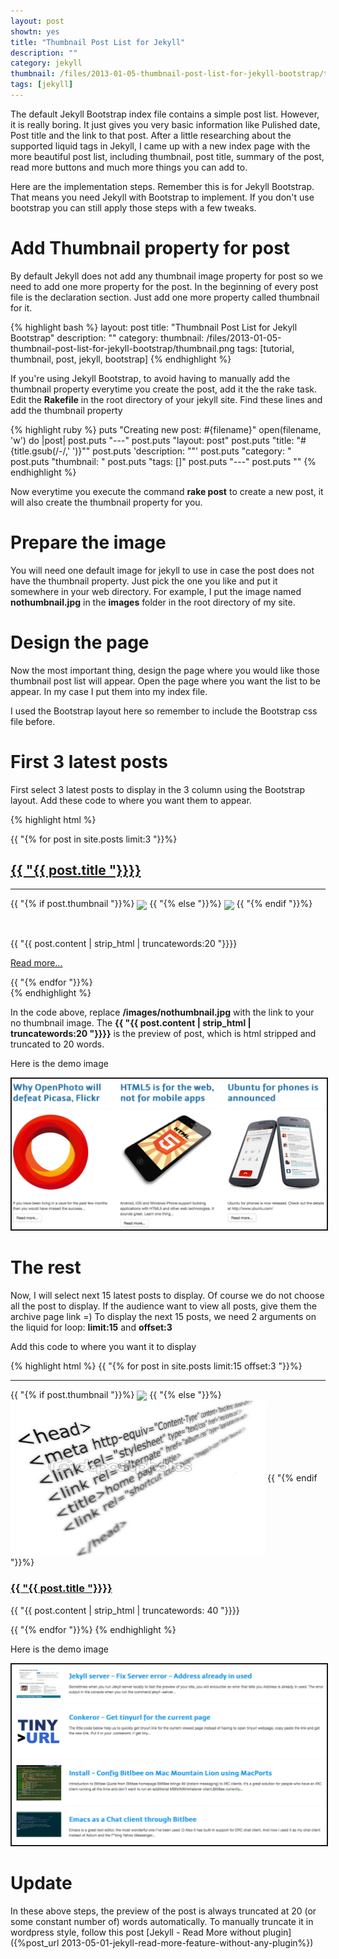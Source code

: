 ```yaml
---
layout: post
showtn: yes
title: "Thumbnail Post List for Jekyll"
description: ""
category: jekyll
thumbnail: /files/2013-01-05-thumbnail-post-list-for-jekyll-bootstrap/thumbnail.png
tags: [jekyll]
---
```



The default Jekyll Bootstrap index file contains a simple post list. However, it is
really boring. It just gives you very basic information like Pulished date, Post
title and the link to that post. After a little researching about the supported liquid
tags in Jekyll, I came up with a new index page with the more
beautiful post list, including thumbnail, post title, summary of the post, read
more buttons and much more things you can add to.

Here are the implementation steps. Remember this is for Jekyll Bootstrap. That
means you need Jekyll with Bootstrap to implement. If you don't use bootstrap
you can still apply those steps with a few tweaks.

<!-- more -->

# Add Thumbnail property for post

By default Jekyll does not add any thumbnail image property for post so we need to
add one more property for the post. In the beginning of every post file is the
declaration section. Just add one more property called thumbnail for it.

{% highlight bash %}
layout: post
title: "Thumbnail Post List for Jekyll Bootstrap"
description: ""
category: 
thumbnail: /files/2013-01-05-thumbnail-post-list-for-jekyll-bootstrap/thumbnail.png
tags: [tutorial, thumbnail, post, jekyll, bootstrap]
{% endhighlight %}

If you're using Jekyll Bootstrap, to avoid having to manually add the thumbnail
property everytime you create the
post, add it the the rake task. Edit the **Rakefile** in the root directory of your
jekyll site. Find these lines and add the thumbnail property

{% highlight ruby %}
puts "Creating new post: #{filename}"
open(filename, 'w') do |post|
  post.puts "---"
  post.puts "layout: post"
  post.puts "title: \"#{title.gsub(/-/,' ')}\""
  post.puts 'description: ""'
  post.puts "category: "
  post.puts "thumbnail: "
  post.puts "tags: []"
  post.puts "---"
  post.puts ""
{% endhighlight %}

Now everytime you execute the command **rake post** to create a new post, it
will also create the thumbnail property for you.

# Prepare the image

You will need one default image for jekyll to use in case the post does not have
the thumbnail property. Just pick the one you like and put it somewhere
in your web directory. For example, I put the image named **nothumbnail.jpg** in
the **images** folder in the root directory of my site.

# Design the page

Now the most important thing, design the page where you would like those
thumbnail post list will appear. Open the page where you want the list to be appear.
In my case I put them into my index file.

I used the Bootstrap layout here so remember to include the Bootstrap css file
before.

# First 3 latest posts

First select 3 latest posts to display in the 3 column using the Bootstrap
layout. Add these code to where you want them to appear.

{% highlight html %}
<div class="row">
  {{ "{% for post in site.posts limit:3 "}}%}
  <div class="span4">
    <a href="{{ "{{ BASE_PATH "}}}}{{ "{{ post.url "}}}}"><h2>{{ "{{ post.title "}}}}</h2></a>
	<hr />
	<p>{{ "{% if post.thumbnail "}}%}
	<img src="{{ "{{ post.thumbnail "}}}}" style="height: 280px" align="center" />
	{{ "{% else "}}%}
	<img src="/images/nothumbnail.jpg"
  style="height: 280px" align="center" />
	{{ "{% endif "}}%}</p>
	<p>&nbsp;</p>
	<p>
	{{ "{{ post.content | strip_html | truncatewords:20 "}}}}
	</p>
	<p>
	<a class="btn" href="{{ "{{ BASE_PATH "}}}}{{ "{{ post.url "}}}}">Read more...</a>
	</p>
  </div>
  {{ "{% endfor "}}%}
</div>
{% endhighlight %}

In the code above, replace **/images/nothumbnail.jpg** with the link to your no
thumbnail image. The <b>{{ "{{ post.content | strip_html | truncatewords:20 "}}}}</b> is the preview of post, which is html stripped and truncated to 20
words.

Here is the demo image

<img src="/files/2013-01-05-thumbnail-post-list-for-jekyll-bootstrap/3posts.png"
style="border-style:solid; border-width:2px" />

# The rest

Now, I will select next 15 latest posts to display. Of course we do not choose
all the post to display. If the audience want to view all posts, give them the
archive page link =) To display the next 15 posts, we need 2 arguments on the
liquid for loop: **limit:15** and **offset:3**

Add this code to where you want it to display

{% highlight html %}
{{ "{% for post in site.posts limit:15 offset:3 "}}%}
<hr />
<div class="row">
  <div class="span2">
    {{ "{% if post.thumbnail "}}%}
	<img src="{{ "{{ post.thumbnail "}}}}" align="center" />
	{{ "{% else "}}%}
	<img src="/assets/themes/tmtxt-responsive/images/no-thumnail.jpg" align="center" />
	{{ "{% endif "}}%}
  </div>
  <div class="span10">
    <p><a href="{{ "{{ BASE_PATH "}}}}{{ "{{ post.url "}}}}"><h3>{{ "{{ post.title "}}}}</h3></a></p>
	<p>{{ "{{ post.content | strip_html | truncatewords: 40 "}}}}
	</p>
  </div>
</div>
{{ "{% endfor "}}%}
{% endhighlight %}

Here is the demo image

<img src="/files/2013-01-05-thumbnail-post-list-for-jekyll-bootstrap/rest.png"
style="border-style:solid; border-width:2px" />

# Update

In these above steps, the preview of the post is always truncated at 20 (or some
constant number of) words automatically. To manually truncate it in wordpress
style, follow this post [Jekyll - Read More without plugin]({%post_url 2013-05-01-jekyll-read-more-feature-without-any-plugin%})
